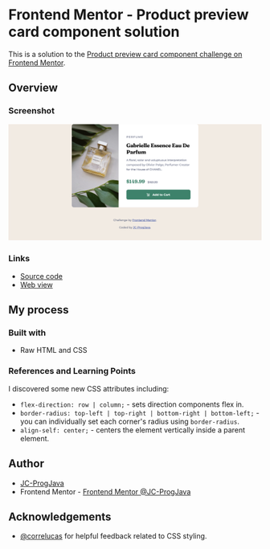 # Frontend Mentor - Product preview card component solution

This is a solution to the [Product preview card component challenge on Frontend Mentor](https://www.frontendmentor.io/challenges/product-preview-card-component-GO7UmttRfa).

## Overview

### Screenshot

![](Result.png)

### Links

- [Source code](https://github.com/JC-ProgJava/FrontendMentor/tree/master/docs/product-preview-card-component/)
- [Web view](https://jc-progjava.github.io/FrontendMentor/product-preview-card-component/)

## My process

### Built with

- Raw HTML and CSS

### References and Learning Points

I discovered some new CSS attributes including:

- `flex-direction: row | column;` - sets direction components flex in.
- `border-radius: top-left | top-right | bottom-right | bottom-left;` - you can individually
set each corner's radius using `border-radius`.
- `align-self: center;` - centers the element vertically inside a parent element.

## Author

- [JC-ProgJava](https://github.com/JC-ProgJava)
- Frontend Mentor - [Frontend Mentor @JC-ProgJava](https://www.frontendmentor.io/profile/JC-ProgJava)

## Acknowledgements

- [@correlucas](https://www.frontendmentor.io/profile/correlucas) for helpful feedback related to CSS styling.